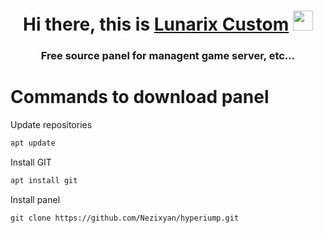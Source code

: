 <h1 align="center">Hi there, this is <a href="https://lunarix.ru/" target="_blank">Lunarix Custom</a> 
<img src="https://github.com/blackcater/blackcater/raw/main/images/Hi.gif" height="32"/></h1>
<h3 align="center">Free source panel for managent game server, etc... </h3>

# Commands to download panel

Update repositories
```html
apt update
```

Install GIT
```html
apt install git
```

Install panel
```html
git clone https://github.com/Nezixyan/hyperiump.git
```
